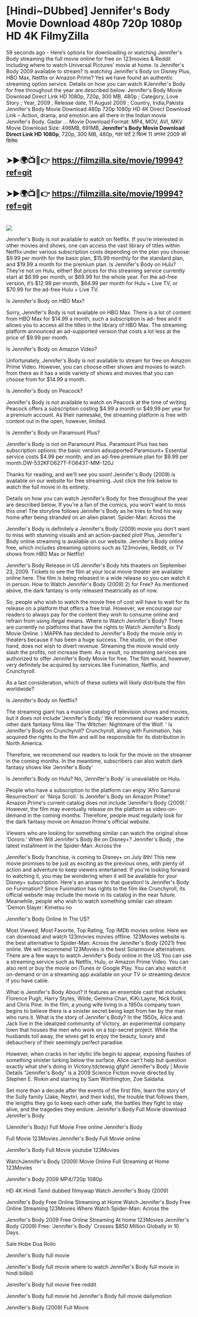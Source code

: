 # [Hindi~DUbbed] Jennifer's Body Movie Download 480p 720p 1080p HD 4K FilmyZilla


59 seconds ago - Here’s options for downloading or watching Jennifer's Body streaming the full movie online for free on 123movies & Reddit including where to watch Universal Pictures’ movie at home. Is Jennifer's Body 2009 available to stream? Is watching Jennifer's Body on Disney Plus, HBO Max, Netflix or Amazon Prime? Yes we have found an authentic streaming option service. Details on how you can watch #Jennifer's Body for free throughout the year are described below. Jennifer's Body Movie Download Direct Link HD 1080p, 720p, 300 MB, 480p ; Category, Love Story ; Year, 2009 ; Release date, 11 August 2009 ; Country, India,Pakista Jennifer's Body Movie Download 480p 720p 1080p HD 4K Direct Download Link – Action, drama, and emotion are all there in the Indian movie Jennifer's Body. Gadar ...
Movie Download Format: MP4, MOV, AVI, MKV
Movie Download Size: 496MB, 691MB, **Jennifer's Body Movie Download Direct Link HD 1080p**, 720p, 300 MB, 480p, गदर पार्ट 2 फिल्म 11 अगस्त 2009 को सिनेमा

## ➤►🌍📺📱👉   https://filmzilla.site/movie/19994?ref=git

## ➤►🌍📺📱👉   https://filmzilla.site/movie/19994?ref=git

#

<img src="https://image.tmdb.org/t/p/w780//dcqbt5j5K6oMnz2kdEpJY8iG20i.jpg" />

Jennifer's Body is not available to watch on Netflix. If you’re interested in other movies and shows, one can access the vast library of titles within Netflix under various subscription costs depending on the plan you choose: $9.99 per month for the basic plan, $15.99 monthly for the standard plan, and $19.99 a month for the premium plan. Is Jennifer's Body on Hulu? They’re not on Hulu, either! But prices for this streaming service currently start at $6.99 per month, or $69.99 for the whole year. For the ad-free version, it’s $12.99 per month, $64.99 per month for Hulu + Live TV, or $70.99 for the ad-free Hulu + Live TV.

Is Jennifer's Body on HBO Max?

Sorry, Jennifer's Body is not available on HBO Max. There is a lot of content from HBO Max for $14.99 a month, such a subscription is ad- free and it allows you to access all the titles in the library of HBO Max. The streaming platform announced an ad-supported version that costs a lot less at the price of $9.99 per month.

Is Jennifer's Body on Amazon Video?

Unfortunately, Jennifer's Body is not available to stream for free on Amazon Prime Video. However, you can choose other shows and movies to watch from there as it has a wide variety of shows and movies that you can choose from for $14.99 a month.

Is Jennifer's Body on Peacock?

Jennifer's Body is not available to watch on Peacock at the time of writing. Peacock offers a subscription costing $4.99 a month or $49.99 per year for a premium account. As their namesake, the streaming platform is free with content out in the open, however, limited.

Is Jennifer's Body on Paramount Plus?

Jennifer's Body is not on Paramount Plus. Paramount Plus has two subscription options: the basic version adsupported Paramount+ Essential service costs $4.99 per month, and an ad-free premium plan for $9.99 per month.DW-532KFO627T-FO643T-MM-120J

Thanks for reading, and we'll see you soon! Jennifer's Body (2009) is available on our website for free streaming. Just click the link below to watch the full movie in its entirety.

Details on how you can watch Jennifer's Body for free throughout the year are described below. If you're a fan of the comics, you won't want to miss this one! The storyline follows Jennifer's Body as he tries to find his way home after being stranded on an alien planet. Spider-Man: Across the

Jennifer's Body is definitely a Jennifer's Body (2009) movie you don't want to miss with stunning visuals and an action-packed plot! Plus, Jennifer's Body online streaming is available on our website. Jennifer's Body online free, which includes streaming options such as 123movies, Reddit, or TV shows from HBO Max or Netflix!

Jennifer's Body Release in US Jennifer's Body hits theaters on September 23, 2009. Tickets to see the film at your local movie theater are available online here. The film is being released in a wide release so you can watch it in person. How to Watch Jennifer's Body (2009) 2) for Free? As mentioned above, the dark fantasy is only released theatrically as of now.

So, people who wish to watch the movie free of cost will have to wait for its release on a platform that offers a free trial. However, we encourage our readers to always pay for the content they wish to consume online and refrain from using illegal means. Where to Watch Jennifer's Body? There are currently no platforms that have the rights to Watch Jennifer's Body Movie Online. ) MAPPA has decided to Jennifer's Body the movie only in theaters because it has been a huge success. The studio, on the other hand, does not wish to divert revenue. Streaming the movie would only slash the profits, not increase them. As a result, no streaming services are authorized to offer Jennifer's Body Movie for free. The film would, however, very definitely be acquired by services like Funimation, Netflix, and Crunchyroll.

As a last consideration, which of these outlets will likely distribute the film worldwide?

Is Jennifer's Body on Netflix?

The streaming giant has a massive catalog of television shows and movies, but it does not include 'Jennifer's Body.' We recommend our readers watch other dark fantasy films like 'The Witcher: Nightmare of the Wolf. ' Is Jennifer's Body on Crunchyroll? Crunchyroll, along with Funimation, has acquired the rights to the film and will be responsible for its distribution in North America.

Therefore, we recommend our readers to look for the movie on the streamer in the coming months. In the meantime, subscribers can also watch dark fantasy shows like 'Jennifer's Body'

Is Jennifer's Body on Hulu? No, 'Jennifer's Body' is unavailable on Hulu.

People who have a subscription to the platform can enjoy 'Afro Samurai Resurrection' or 'Ninja Scroll.' Is Jennifer's Body on Amazon Prime? Amazon Prime's current catalog does not include 'Jennifer's Body (2009).' However, the film may eventually release on the platform as video-on-demand in the coming months. Therefore, people must regularly look for the dark fantasy movie on Amazon Prime's official website.

Viewers who are looking for something similar can watch the original show 'Dororo.' When Will Jennifer's Body Be on Disney+? Jennifer's Body , the latest installment in the Spider-Man: Across the

Jennifer's Body franchise, is coming to Disney+ on July 8th! This new movie promises to be just as exciting as the previous ones, with plenty of action and adventure to keep viewers entertained. If you're looking forward to watching it, you may be wondering when it will be available for your Disney+ subscription. Here's an answer to that question! Is Jennifer's Body on Funimation? Since Funimation has rights to the film like Crunchyroll, its official website may include the movie in its catalog in the near future. Meanwhile, people who wish to watch something similar can stream 'Demon Slayer: Kimetsu no

Jennifer's Body Online In The US?

Most Viewed, Most Favorite, Top Rating, Top IMDb movies online. Here we can download and watch 123movies movies offline. 123Movies website is the best alternative to Spider-Man: Across the Jennifer's Body (2021) free online. We will recommend 123Movies is the best Solarmovie alternatives. There are a few ways to watch Jennifer's Body online in the US You can use a streaming service such as Netflix, Hulu, or Amazon Prime Video. You can also rent or buy the movie on iTunes or Google Play. You can also watch it on-demand or on a streaming app available on your TV or streaming device if you have cable.

What is Jennifer's Body About? It features an ensemble cast that includes Florence Pugh, Harry Styles, Wilde, Gemma Chan, KiKi Layne, Nick Kroll, and Chris Pine. In the film, a young wife living in a 1950s company town begins to believe there is a sinister secret being kept from her by the man who runs it. What is the story of Jennifer's Body? In the 1950s, Alice and Jack live in the idealized community of Victory, an experimental company town that houses the men who work on a top-secret project. While the husbands toil away, the wives get to enjoy the beauty, luxury and debauchery of their seemingly perfect paradise.

However, when cracks in her idyllic life begin to appear, exposing flashes of something sinister lurking below the surface, Alice can't help but question exactly what she's doing in Victory.tdctewsg gfghf Jennifer's Body | Movie Details "Jennifer's Body" is a 2009 Science Fiction movie directed by Stephen E. Rivkin and starring by Sam Worthington, Zoe Saldaña.

Set more than a decade after the events of the first film, learn the story of the Sully family (Jake, Neytiri, and their kids), the trouble that follows them, the lengths they go to keep each other safe, the battles they fight to stay alive, and the tragedies they endure. Jennifer's Body Full Movie download Jennifer's Body

(Jennifer's Body) Full Movie Free online Jennifer's Body

Full Movie 123Movies Jennifer's Body Full Movie online

Jennifer's Body Full Movie youtube 123Movies

WatchJennifer's Body (2009) Movie Online Full Streaming at Home 123Movies

Jennifer's Body 2009 MP4/720p 1080p

HD 4K Hindi Tamil dubbed filmywap Watch Jennifer's Body (2009)

Jennifer's Body Free Online Streaming at Home Watch Jennifer's Body Free Online Streaming 123Movies Where Watch Spider-Man: Across the

Jennifer's Body 2009 Free Online Streaming At home 123Movies Jennifer's Body (2009) Free: 'Jennifer's Body' Crosses $850 Million Globally in 10 Days.

Sale Hobe Dua Roilo

Jennifer's Body full movie

Jennifer's Body full movie where to watch Jennifer's Body full movie in hindi bilibili

Jennifer's Body full movie free reddit

Jennifer's Body full movie hd Jennifer's Body full movie dailymotion

Jennifer's Body (2009) Full Movie
